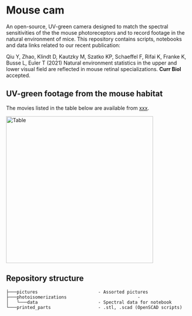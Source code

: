 # Mouse cam 

An open-source, UV-green camera designed to match the spectral sensitivities of the the mouse photoreceptors and to record footage in the natural environment of mice. This repository contains scripts, notebooks and data links related to our recent publication:

Qiu Y, Zhao, Klindt D, Kautzky M, Szatko KP, Schaeffel F, Rifai K, Franke K, Busse L, Euler T (2021) Natural environment statistics in the upper and lower visual field are reflected in mouse retinal specializations. **Curr Biol** accepted.

## UV-green footage from the mouse habitat

The movies listed in the table below are available from [xxx](link).  

[<img src="https://github.com/eulerlab/mouse-scene-cam/blob/master/pictures/table_mousefootage.png" alt="Table" width="400"/>](https://github.com/eulerlab/mouse-scene-cam/blob/master/pictures/table_mousefootage.png)


## Repository structure

```
├───pictures                       - Assorted pictures 
├───photoisomerizations                           - 
│   └───data                       - Spectral data for notebook
└───printed_parts                  - .stl, .scad (OpenSCAD scripts)
```
